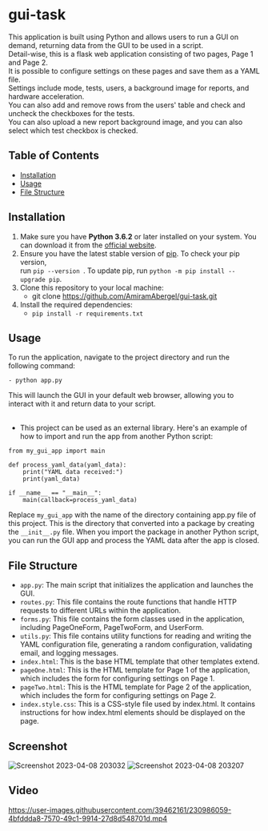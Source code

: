 # gui-task


This application is built using Python and allows users to run a GUI on demand, returning data from the GUI to be used in a script.</br>
Detail-wise, this is a flask web application consisting of two pages, Page 1 and Page 2.</br>
It is possible to configure settings on these pages and save them as a YAML file.</br>
Settings include mode, tests, users, a background image for reports, and hardware acceleration.</br>
You can also add and remove rows from the users' table and check and uncheck the checkboxes for the tests.</br>
You can also upload a new report background image, and you can also select which test checkbox is checked.

## Table of Contents

- [Installation](#installation)
- [Usage](#usage)
- [File Structure](#file-structure)


## Installation
  
1. Make sure you have **Python 3.6.2** or later installed on your system. You can download it from the [official website](https://www.python.org/downloads/).
2. Ensure you have the latest stable version of [pip](https://pypi.org/project/pip/). To check your pip version,</br> 
   run `pip --version `. To update pip, run `python -m pip install --upgrade pip`.
3. Clone this repository to your local machine:
   - git clone https://github.com/AmiramAbergel/gui-task.git
4. Install the required dependencies:
   -  `pip install -r requirements.txt`
  
  
## Usage

To run the application, navigate to the project directory and run the following command:
  
    - python app.py
  
This will launch the GUI in your default web browser, allowing you to interact with it and return data to your script.
<br><br>
 - This project can be used as an external library. Here's an example of how to import and run the app from another Python script:
```
from my_gui_app import main

def process_yaml_data(yaml_data):
    print("YAML data received:")
    print(yaml_data)

if __name__ == "__main__":
    main(callback=process_yaml_data)

```
Replace `my_gui_app` with the name of the directory containing app.py file of this project.
 This is the directory that converted into a package by creating the `__init__.py` file. 
When you import the package in another Python script, you can run the GUI app and process the YAML data after the app is closed.


## File Structure

- `app.py`: The main script that initializes the application and launches the GUI.
- `routes.py`: This file contains the route functions that handle HTTP requests to different URLs within the application.
- `forms.py`: This file contains the form classes used in the application, including PageOneForm, PageTwoForm, and UserForm.
- `utils.py`: This file contains utility functions for reading and writing the YAML configuration file, generating a random configuration, validating email, and logging messages.
- `index.html`: This is the base HTML template that other templates extend.
- `pageOne.html`: This is the HTML template for Page 1 of the application, which includes the form for configuring settings on Page 1.
- `pageTwo.html`: This is the HTML template for Page 2 of the application, which includes the form for configuring settings on Page 2.
- `index.style.css`:  This is a CSS-style file used by index.html. It  contains instructions for how index.html elements should be displayed on the page.


## Screenshot

![Screenshot 2023-04-08 203032](https://user-images.githubusercontent.com/39462161/230735257-496f1562-1603-46b1-ab51-9db061d68c35.png)
![Screenshot 2023-04-08 203207](https://user-images.githubusercontent.com/39462161/230735268-c8182aac-9ec2-4365-8440-f8182fa7d067.png)



## Video




https://user-images.githubusercontent.com/39462161/230986059-4bfddda8-7570-49c1-9914-27d8d548701d.mp4





